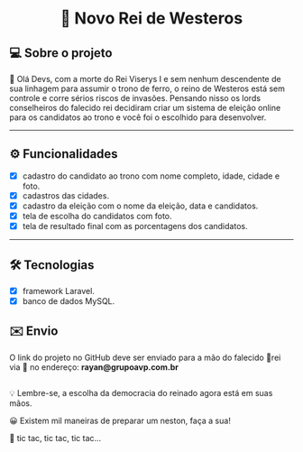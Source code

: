 
<h1 align="center">
 👑 Novo Rei de Westeros
</h1>


## 💻 Sobre o projeto

🚧 Olá Devs, com a morte do Rei Viserys I e sem nenhum descendente de sua linhagem para assumir o trono de ferro, o reino de Westeros está sem controle e corre sérios riscos de invasões. Pensando nisso os lords conselheiros do falecido rei decidiram criar um sistema de eleição online para os candidatos ao trono e você foi o escolhido para desenvolver.


---
## ⚙️ Funcionalidades

  - [x] cadastro do candidato ao trono com nome completo, idade, cidade e foto.
  - [x] cadastros das cidades.
  - [x] cadastro da eleição com o nome da eleição, data e candidatos.
  - [x] tela de escolha do candidatos com foto.
  - [x] tela de resultado final com as porcentagens dos candidatos. 
---

## 🛠 Tecnologias

  - [x] framework Laravel.
  - [x] banco de dados MySQL.

## ✉️ Envio
<p>O link do projeto no GitHub deve ser enviado para a mão do falecido 👑rei via 🦅 no endereço: <b>rayan@grupoavp.com.br</b></p>

## 
<p>💡 Lembre-se, a escolha da democracia do reinado agora está em suas mãos.</p> 
<p>😀 Existem mil maneiras de preparar um neston, faça a sua!</p> 
<p>🧭 tic tac, tic tac, tic tac... </p> 

